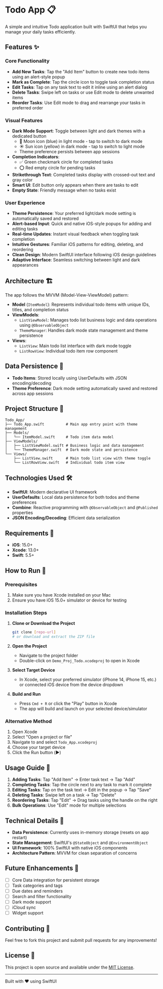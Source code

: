 # Todo App 📋

A simple and intuitive Todo application built with SwiftUI that helps you manage your daily tasks efficiently.

## Features ✨

### Core Functionality
- **Add New Tasks**: Tap the "Add Item" button to create new todo items using an alert-style popup
- **Mark as Complete**: Tap the circle icon to toggle task completion status
- **Edit Tasks**: Tap on any task text to edit it inline using an alert dialog
- **Delete Tasks**: Swipe left on tasks or use Edit mode to delete unwanted items
- **Reorder Tasks**: Use Edit mode to drag and rearrange your tasks in preferred order

### Visual Features
- **Dark Mode Support**: Toggle between light and dark themes with a dedicated button
  - 🌙 Moon icon (blue) in light mode - tap to switch to dark mode
  - ☀️ Sun icon (yellow) in dark mode - tap to switch to light mode
  - Theme preference persists between app sessions
- **Completion Indicators**: 
  - ✅ Green checkmark circle for completed tasks
  - ⭕ Red empty circle for pending tasks
- **Strikethrough Text**: Completed tasks display with crossed-out text and gray color
- **Smart UI**: Edit button only appears when there are tasks to edit
- **Empty State**: Friendly message when no tasks exist

### User Experience
- **Theme Persistence**: Your preferred light/dark mode setting is automatically saved and restored
- **Alert-based Input**: Quick and native iOS-style popups for adding and editing tasks
- **Real-time Updates**: Instant visual feedback when toggling task completion
- **Intuitive Gestures**: Familiar iOS patterns for editing, deleting, and reordering
- **Clean Design**: Modern SwiftUI interface following iOS design guidelines
- **Adaptive Interface**: Seamless switching between light and dark appearances

## Architecture 🏗️

The app follows the MVVM (Model-View-ViewModel) pattern:

- **Model** (`ItemModel`): Represents individual todo items with unique IDs, titles, and completion status
- **ViewModels**: 
  - `ListViewModel`: Manages todo list business logic and data operations using `@ObservableObject`
  - `ThemeManager`: Handles dark mode state management and theme persistence
- **Views**: 
  - `ListView`: Main todo list interface with dark mode toggle
  - `ListRowView`: Individual todo item row component

## Data Persistence 💾

- **Todo Items**: Stored locally using UserDefaults with JSON encoding/decoding
- **Theme Preference**: Dark mode setting automatically saved and restored across app sessions

## Project Structure 📁

```
Todo_App/
├── Todo_App.swift          # Main app entry point with theme management
├── Models/
│   └── ItemModel.swift     # Todo item data model
├── ViewModels/
│   ├── ListViewModel.swift # Business logic and data management
│   └── ThemeManager.swift  # Dark mode state and persistence
└── Views/
    ├── ListView.swift      # Main todo list view with theme toggle
    └── ListRowView.swift   # Individual todo item view
```

## Technologies Used 🛠️

- **SwiftUI**: Modern declarative UI framework
- **UserDefaults**: Local data persistence for both todos and theme preferences
- **Combine**: Reactive programming with `@ObservableObject` and `@Published` properties
- **JSON Encoding/Decoding**: Efficient data serialization

## Requirements 📱

- **iOS**: 15.0+
- **Xcode**: 13.0+
- **Swift**: 5.5+

## How to Run 🚀

### Prerequisites
1. Make sure you have Xcode installed on your Mac
2. Ensure you have iOS 15.0+ simulator or device for testing

### Installation Steps

1. **Clone or Download the Project**
   ```bash
   git clone [repo-url]
   # or download and extract the ZIP file
   ```

2. **Open the Project**
   - Navigate to the project folder
   - Double-click on `Demo_Proj_Todo.xcodeproj` to open in Xcode

3. **Select Target Device**
   - In Xcode, select your preferred simulator (iPhone 14, iPhone 15, etc.) or connected iOS device from the device dropdown

4. **Build and Run**
   - Press `Cmd + R` or click the "Play" button in Xcode
   - The app will build and launch on your selected device/simulator

### Alternative Method
1. Open Xcode
2. Select "Open a project or file"
3. Navigate to and select `Todo_App.xcodeproj`
4. Choose your target device
5. Click the Run button (▶️)

## Usage Guide 📖

1. **Adding Tasks**: Tap "Add Item" → Enter task text → Tap "Add"
2. **Completing Tasks**: Tap the circle next to any task to mark it complete
3. **Editing Tasks**: Tap on the task text → Edit in the popup → Tap "Save"
4. **Deleting Tasks**: Swipe left on a task → Tap "Delete"
5. **Reordering Tasks**: Tap "Edit" → Drag tasks using the handle on the right
6. **Bulk Operations**: Use "Edit" mode for multiple selections

## Technical Details 🔧

- **Data Persistence**: Currently uses in-memory storage (resets on app restart)
- **State Management**: SwiftUI's `@StateObject` and `@EnvironmentObject`
- **UI Framework**: 100% SwiftUI with native iOS components
- **Architecture Pattern**: MVVM for clean separation of concerns

## Future Enhancements 🚀

- [ ] Core Data integration for persistent storage
- [ ] Task categories and tags
- [ ] Due dates and reminders
- [ ] Search and filter functionality
- [ ] Dark mode support
- [ ] iCloud sync
- [ ] Widget support

## Contributing 🤝

Feel free to fork this project and submit pull requests for any improvements!

## License 📄

This project is open source and available under the [MIT License](LICENSE).

---

Built with ❤️ using SwiftUI
